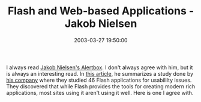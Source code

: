 ﻿---
layout: post
title: "Flash and Web-based Applications  - Jakob Nielsen"
comments: false
date: 2003-03-27 19:50:00
categories:
 - Technology
subtext-id: dc74ca63-cc8b-4d5a-a090-eb26c8c7be93
alias: /blog/Flash-and-Web-based-Applications----Jakob-Nielsen.aspx
---


I always read [Jakob Nielsen's Alertbox](http://www.useit.com/alertbox/). I don't always agree with him, but it is always an interesting read. In [this article](http://www.useit.com/alertbox/20021125.html), he summarizes a study done by [his company](http://www.nngroup.com/) where they studied 46 Flash applications for usabililty issues. They discovered that while Flash provides the tools for creating modern rich applications, most sites using it aren't using it well. Here is one I agree with.
